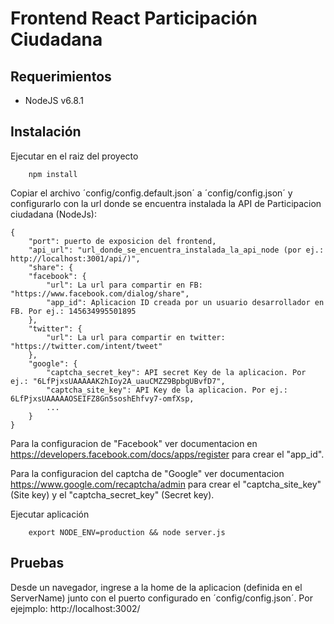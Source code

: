 # Frontend React Participación Ciudadana

## Requerimientos

* NodeJS v6.8.1

## Instalación

Ejecutar en el raiz del proyecto

		npm install

Copiar el archivo ´config/config.default.json´ a ´config/config.json´ y configurarlo con la url donde se encuentra instalada la API de Participacion ciudadana (NodeJs):

	{
		"port": puerto de exposicion del frontend,
		"api_url": "url_donde_se_encuentra_instalada_la_api_node (por ej.: http://localhost:3001/api/)",
		"share": {
		"facebook": {
			"url": La url para compartir en FB: "https://www.facebook.com/dialog/share",
			"app_id": Aplicacion ID creada por un usuario desarrollador en FB. Por ej.: 145634995501895
		},
		"twitter": {
			"url": La url para compartir en twitter: "https://twitter.com/intent/tweet"
		},
		"google": {
			"captcha_secret_key": API secret Key de la aplicacion. Por ej.: "6LfPjxsUAAAAAK2hIoy2A_uauCMZZ9BpbgUBvfD7",
			"captcha_site_key": API Key de la aplicacion. Por ej.: 6LfPjxsUAAAAAOSEIFZ8Gn5soshEhfvy7-omfXsp,
			...
		}
	}

Para la configuracion de "Facebook" ver documentacion en https://developers.facebook.com/docs/apps/register para crear el "app_id".

Para la configuracion del captcha de "Google" ver documentacion https://www.google.com/recaptcha/admin para crear el "captcha_site_key" (Site key) y el "captcha_secret_key" (Secret key).

Ejecutar aplicación
		
		export NODE_ENV=production && node server.js

## Pruebas

Desde un navegador, ingrese a la home de la aplicacion (definida en el ServerName) junto con el puerto configurado en ´config/config.json´. Por ejejmplo: http://localhost:3002/
